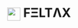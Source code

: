 # <img align="center" width="30" src="https://cdn.discordapp.com/attachments/721087257506873405/881161779214954536/BotAvatar.png"> **FΞLTΛX**